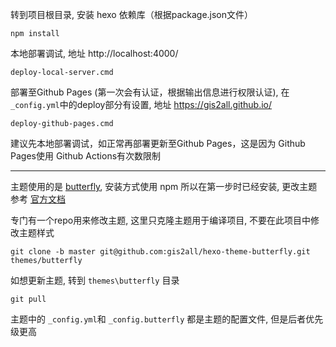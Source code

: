 转到项目根目录, 安装 hexo 依赖库（根据package.json文件）
```
npm install
```

本地部署调试, 地址 http://localhost:4000/
```
deploy-local-server.cmd
```

部署至Github Pages (第一次会有认证，根据输出信息进行权限认证), 在`_config.yml`中的deploy部分有设置, 地址 https://gis2all.github.io/
```
deploy-github-pages.cmd
```

建议先本地部署调试，如正常再部署更新至Github Pages，这是因为 Github Pages使用 Github Actions有次数限制

---

主题使用的是 [butterfly](https://github.com/jerryc127/hexo-theme-butterfly), 安装方式使用 npm 所以在第一步时已经安装, 更改主题参考 [官方文档](https://butterfly.js.org/)

专门有一个repo用来修改主题, 这里只克隆主题用于编译项目, 不要在此项目中修改主题样式
```
git clone -b master git@github.com:gis2all/hexo-theme-butterfly.git themes/butterfly
```

如想更新主题, 转到 `themes\butterfly` 目录
```
git pull
```

主题中的 `_config.yml`和 `_config.butterfly` 都是主题的配置文件, 但是后者优先级更高
